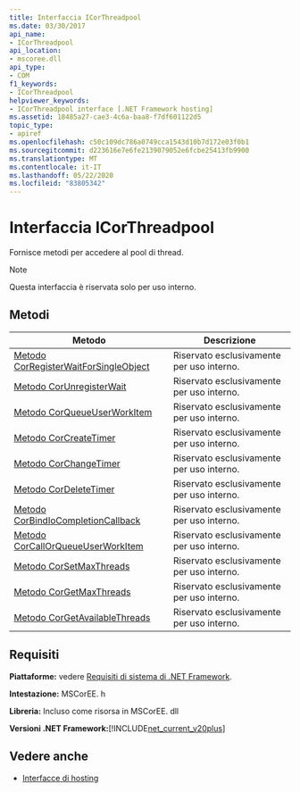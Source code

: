 ```yaml
---
title: Interfaccia ICorThreadpool
ms.date: 03/30/2017
api_name:
- ICorThreadpool
api_location:
- mscoree.dll
api_type:
- COM
f1_keywords:
- ICorThreadpool
helpviewer_keywords:
- ICorThreadpool interface [.NET Framework hosting]
ms.assetid: 18485a27-cae3-4c6a-baa8-f7df601122d5
topic_type:
- apiref
ms.openlocfilehash: c50c109dc786a0749cca1543d10b7d172e03f0b1
ms.sourcegitcommit: d223616e7e6fe2139079052e6fcbe25413fb9900
ms.translationtype: MT
ms.contentlocale: it-IT
ms.lasthandoff: 05/22/2020
ms.locfileid: "83805342"
---
```

# <a name="icorthreadpool-interface"></a>Interfaccia ICorThreadpool
Fornisce metodi per accedere al pool di thread.  
  
> [!NOTE]
> Questa interfaccia è riservata solo per uso interno.  
  
## <a name="methods"></a>Metodi  
  
|Metodo|Descrizione|  
|------------|-----------------|  
|[Metodo CorRegisterWaitForSingleObject](icorthreadpool-corregisterwaitforsingleobject-method.md)|Riservato esclusivamente per uso interno.|  
|[Metodo CorUnregisterWait](icorthreadpool-corunregisterwait-method.md)|Riservato esclusivamente per uso interno.|  
|[Metodo CorQueueUserWorkItem](icorthreadpool-corqueueuserworkitem-method.md)|Riservato esclusivamente per uso interno.|  
|[Metodo CorCreateTimer](icorthreadpool-corcreatetimer-method.md)|Riservato esclusivamente per uso interno.|  
|[Metodo CorChangeTimer](icorthreadpool-corchangetimer-method.md)|Riservato esclusivamente per uso interno.|  
|[Metodo CorDeleteTimer](icorthreadpool-cordeletetimer-method.md)|Riservato esclusivamente per uso interno.|  
|[Metodo CorBindIoCompletionCallback](icorthreadpool-corbindiocompletioncallback-method.md)|Riservato esclusivamente per uso interno.|  
|[Metodo CorCallOrQueueUserWorkItem](icorthreadpool-corcallorqueueuserworkitem-method.md)|Riservato esclusivamente per uso interno.|  
|[Metodo CorSetMaxThreads](icorthreadpool-corsetmaxthreads-method.md)|Riservato esclusivamente per uso interno.|  
|[Metodo CorGetMaxThreads](icorthreadpool-corgetmaxthreads-method.md)|Riservato esclusivamente per uso interno.|  
|[Metodo CorGetAvailableThreads](icorthreadpool-corgetavailablethreads-method.md)|Riservato esclusivamente per uso interno.|  
  
## <a name="requirements"></a>Requisiti  
 **Piattaforme:** vedere [Requisiti di sistema di .NET Framework](../../get-started/system-requirements.md).  
  
 **Intestazione:** MSCorEE. h  
  
 **Libreria:** Incluso come risorsa in MSCorEE. dll  
  
 **Versioni .NET Framework:**[!INCLUDE[net_current_v20plus](../../../../includes/net-current-v20plus-md.md)]  
  
## <a name="see-also"></a>Vedere anche

- [Interfacce di hosting](hosting-interfaces.md)
